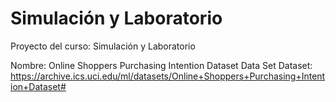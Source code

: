 # Simulación y Laboratorio
Proyecto del curso: Simulación y Laboratorio 

Nombre: Online Shoppers Purchasing Intention Dataset Data Set
Dataset: https://archive.ics.uci.edu/ml/datasets/Online+Shoppers+Purchasing+Intention+Dataset#
